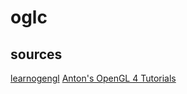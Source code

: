 # oglc

## sources 

[learnogengl](https://learnopengl.com/)
[Anton's OpenGL 4 Tutorials](https://antongerdelan.net/opengl/compute.html)

